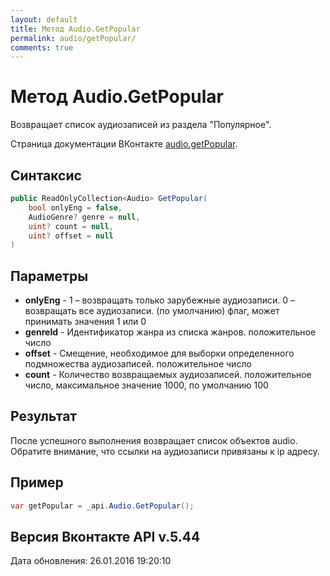 ```yaml
---
layout: default
title: Метод Audio.GetPopular
permalink: audio/getPopular/
comments: true
---
```

# Метод Audio.GetPopular
Возвращает список аудиозаписей из раздела "Популярное".

Страница документации ВКонтакте [audio.getPopular](https://vk.com/dev/audio.getPopular).

## Синтаксис
``` csharp
public ReadOnlyCollection<Audio> GetPopular(
	bool onlyEng = false,
	AudioGenre? genre = null,
	uint? count = null,
	uint? offset = null
)
```

## Параметры
+ **onlyEng** - 1 – возвращать только зарубежные аудиозаписи. 0 – возвращать все аудиозаписи. (по умолчанию) флаг, может принимать значения 1 или 0
+ **genreId** - Идентификатор жанра из списка жанров. положительное число
+ **offset** - Смещение, необходимое для выборки определенного подмножества аудиозаписей. положительное число
+ **count** - Количество возвращаемых аудиозаписей. положительное число, максимальное значение 1000, по умолчанию 100

## Результат
После успешного выполнения возвращает список объектов audio. Обратите внимание, что ссылки на аудиозаписи привязаны к ip адресу.

## Пример
``` csharp
var getPopular = _api.Audio.GetPopular();
```

## Версия Вконтакте API v.5.44
Дата обновления: 26.01.2016 19:20:10
